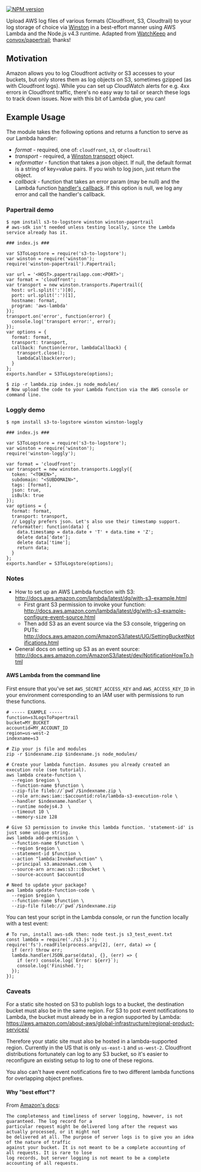 [![NPM version](https://badge.fury.io/js/s3-to-logstore.svg)](http://badge.fury.io/js/s3-to-logstore)

Upload AWS log files of various formats (Cloudfront, S3, Cloudtrail) to your log storage of choice
via [Winston](https://github.com/winstonjs/winston) in a best-effort manner using AWS Lambda and
the Node.js v4.3 runtime. Adapted from [WatchKeep](https://github.com/StudioLE/WatchKeep) and
[convox/papertrail](https://github.com/convox/papertrail); thanks!

## Motivation

Amazon allows you to log Cloudfront activity or S3 accesses to your buckets, but only stores them as
log objects on S3, sometimes gzipped (as with Cloudfront logs). While you can set up CloudWatch
alerts for e.g. 4xx errors in Cloudfront traffic, there's no easy way to tail or search these logs
to track down issues. Now with this bit of Lambda glue, you can!


## Example Usage

The module takes the following options and returns a function to serve as our Lambda handler:
* *format* - required, one of: `cloudfront`, `s3`, or `cloudtrail`
* *transport* - required, a [Winston transport](https://github.com/winstonjs/winston/blob/master/docs/transports.md) object.
* *reformatter* - function that takes a json object. If null, the default format is a string of key=value pairs. If you wish to log json, just return the object.
* *callback* - function that takes an error param (may be null) and the Lambda function [handler's callback](http://docs.aws.amazon.com/lambda/latest/dg/nodejs-prog-model-handler.html). If this option is null, we log any error and call the handler's callback.

### Papertrail demo

```
$ npm install s3-to-logstore winston winston-papertrail
# aws-sdk isn't needed unless testing locally, since the Lambda service already has it.
```

```
### index.js ###

var S3ToLogstore = require('s3-to-logstore');
var winston = require('winston');
require('winston-papertrail').Papertrail;

var url = '<HOST>.papertrailapp.com:<PORT>';
var format = 'cloudfront';
var transport = new winston.transports.Papertrail({
  host: url.split(':')[0],
  port: url.split(':')[1],
  hostname: format,
  program: 'aws-lambda'
});
transport.on('error', function(error) {
  console.log('transport error:', error);
});
var options = {
  format: format,
  transport: transport,
  callback: function(error, lambdaCallback) {
    transport.close();
    lambdaCallback(error);
  }
};
exports.handler = S3ToLogstore(options);
```

```
$ zip -r lambda.zip index.js node_modules/
# Now upload the code to your Lambda function via the AWS console or command line.
```

### Loggly demo

```
$ npm install s3-to-logstore winston winston-loggly
```

```
### index.js ###

var S3ToLogstore = require('s3-to-logstore');
var winston = require('winston');
require('winston-loggly');

var format = 'cloudfront';
var transport = new winston.transports.Loggly({
  token: "<TOKEN>",
  subdomain: "<SUBDOMAIN>",
  tags: [format],
  json: true,
  isBulk: true
});
var options = {
  format: format,
  transport: transport,
  // Loggly prefers json. Let's also use their timestamp support.
  reformatter: function(data) {
    data.timestamp = data.date + 'T' + data.time + 'Z';
    delete data['date'];
    delete data['time'];
    return data;
  }
};
exports.handler = S3ToLogstore(options);
```

### Notes
* How to set up an AWS Lambda function with S3:
http://docs.aws.amazon.com/lambda/latest/dg/with-s3-example.html
  * First grant S3 permission to invoke your function: http://docs.aws.amazon.com/lambda/latest/dg/with-s3-example-configure-event-source.html
  * Then add S3 as an event source via the S3 console, triggering on PUTs: http://docs.aws.amazon.com/AmazonS3/latest/UG/SettingBucketNotifications.html
* General docs on setting up S3 as an event source:
http://docs.aws.amazon.com/AmazonS3/latest/dev/NotificationHowTo.html

#### AWS Lambda from the command line

First ensure that you've set `AWS_SECRET_ACCESS_KEY` and `AWS_ACCESS_KEY_ID` in your environment
corresponding to an IAM user with permissions to run these functions.

```
# ----- EXAMPLE -----
function=s3LogsToPapertrail
bucket=MY_BUCKET
accountid=MY_ACCOUNT_ID
region=us-west-2
indexname=s3

# Zip your js file and modules
zip -r $indexname.zip $indexname.js node_modules/

# Create your lambda function. Assumes you already created an execution role (see tutorial).
aws lambda create-function \
  --region $region \
  --function-name $function \
  --zip-file fileb://`pwd`/$indexname.zip \
  --role arn:aws:iam::$accountid:role/lambda-s3-execution-role \
  --handler $indexname.handler \
  --runtime nodejs4.3  \
  --timeout 10 \
  --memory-size 128

# Give S3 permission to invoke this lambda function. 'statement-id' is just some unique string.
aws lambda add-permission \
  --function-name $function \
  --region $region \
  --statement-id $function \
  --action "lambda:InvokeFunction" \
  --principal s3.amazonaws.com \
  --source-arn arn:aws:s3:::$bucket \
  --source-account $accountid

# Need to update your package?
aws lambda update-function-code \
  --region $region \
  --function-name $function \
  --zip-file fileb://`pwd`/$indexname.zip
```

You can test your script in the Lambda console, or run the function locally with a test event:

```
# To run, install aws-sdk then: node test.js s3_test_event.txt
const lambda = require('./s3.js');
require('fs').readFile(process.argv[2], (err, data) => {
  if (err) throw err;
  lambda.handler(JSON.parse(data), {}, (err) => {
    if (err) console.log(`Error: ${err}`);
    console.log('Finished.');
  });
});
```

### Caveats

For a static site hosted on S3 to publish logs to a bucket, the destination bucket must also be in
the same region.  For S3 to post event notifications to Lambda, the bucket must already be in a
region supported by Lambda:
https://aws.amazon.com/about-aws/global-infrastructure/regional-product-services/

Therefore your static site must also be hosted in a lambda-supported region. Currently in the US
that is only `us-east-1` and `us-west-2`. Cloudfront distributions fortunately can log to any S3
bucket, so it's easier to reconfigure an existing setup to log to one of these regions.

You also can't have event notifications fire to two different lambda functions for overlapping
object prefixes.


#### Why "best effort"?

From [Amazon's docs](https://docs.aws.amazon.com/AmazonS3/latest/dev/ServerLogs.html):
```
The completeness and timeliness of server logging, however, is not guaranteed. The log record for a
particular request might be delivered long after the request was actually processed, or it might not
be delivered at all. The purpose of server logs is to give you an idea of the nature of traffic
against your bucket. It is not meant to be a complete accounting of all requests. It is rare to lose
log records, but server logging is not meant to be a complete accounting of all requests.
```
